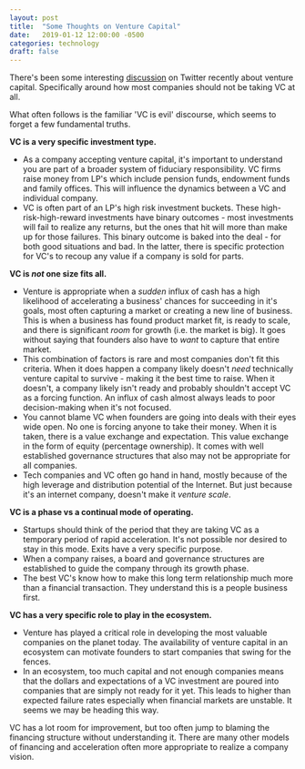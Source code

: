 ```yaml
---
layout: post
title:  "Some Thoughts on Venture Capital"
date:   2019-01-12 12:00:00 -0500
categories: technology
draft: false
---
```


There's been some interesting [discussion](https://twitter.com/bgurley/status/1083756889089798145) on Twitter recently about venture capital. Specifically around how most companies should not be taking VC at all.

What often follows is the familiar 'VC is evil' discourse, which seems to forget a few fundamental truths.

**VC is a very specific investment type.**

* As a company accepting venture capital, it's important to understand you are part of a broader system of fiduciary responsibility. VC firms raise money from LP's which include pension funds, endowment funds and family offices. This will influence the dynamics between a VC and individual company.  
* VC is often part of an LP's high risk investment buckets. These high-risk-high-reward investments have binary outcomes - most investments will fail to realize any returns, but the ones that hit will more than make up for those failures. This binary outcome is baked into the deal - for both good situations and bad. In the latter, there is specific protection for VC's to recoup any value if a company is sold for parts. 

**VC is _not_ one size fits all.**

* Venture is appropriate  when a _sudden_ influx of cash has a high likelihood of accelerating a business' chances for succeeding in it's goals, most often capturing a market or creating a new line of business. This is when a business has found product market fit, is ready to scale, and there is significant _room_ for growth (i.e. the market is big). It goes without saying that founders also have to _want_ to capture that entire market.
* This combination of factors is rare and most companies don't fit this criteria. When it does happen a company likely doesn't _need_ technically venture capital to survive - making it the best time to raise. When it doesn't, a company likely isn't ready and probably shouldn't accept VC as a forcing function. An influx of cash almost always leads to poor decision-making when it's not focused.
* You cannot blame VC when founders are going into deals with their eyes wide open. No one is forcing anyone to take their money. When it is taken, there is a value exchange and expectation. This value exchange in the form of equity (percentage ownership). It comes with well established governance structures that also may not be appropriate for all companies.
* Tech companies and VC often go hand in hand, mostly because of the high leverage and distribution potential of the Internet. But just because it's an internet company, doesn't make it _venture scale_.

**VC is a phase vs a continual mode of operating.**
* Startups should think of the period that they are taking VC as a temporary period of rapid acceleration. It's not possible nor desired to stay in this mode. Exits have a very specific purpose.
* When a company raises,  a board and governance structures are established to guide the company through its growth phase.
* The best VC's know how to make this long term relationship much more than a financial transaction. They understand this is a people business first.

**VC has a very specific role to play in the ecosystem.**
* Venture has played a critical role in developing the most valuable companies on the planet today. The availability of venture capital in an ecosystem can motivate founders to start companies that swing for the fences. 
* In an ecosystem, too much capital and not enough companies means that the dollars and expectations of a VC investment are poured into companies that are simply not ready for it yet. This leads to higher than expected failure rates especially when financial markets are unstable. It seems we may be heading this way.

VC has a lot room for improvement, but too often jump to blaming the financing structure without understanding it. There are many other models of financing and acceleration often more appropriate to realize a company vision.